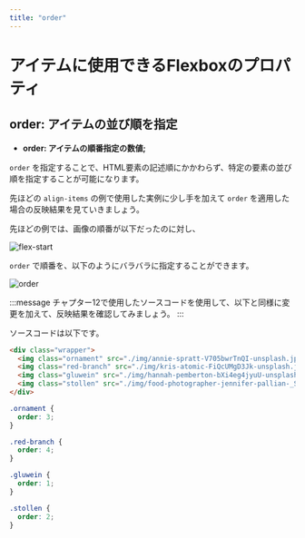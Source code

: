 ```yaml
---
title: "order"
---
```


# アイテムに使用できるFlexboxのプロパティ

## order: アイテムの並び順を指定

* **order: アイテムの順番指定の数値;** 

 `order` を指定することで、HTML要素の記述順にかかわらず、特定の要素の並び順を指定することが可能になります。

先ほどの `align-items` の例で使用した実例に少し手を加えて `order` を適用した場合の反映結果を見ていきましょう。

先ほどの例では、画像の順番が以下だったのに対し、

![flex-start](https://storage.googleapis.com/zenn-user-upload/2zvl0s2qgab4q4owr0u7gpotglkx)

 `order` で順番を、以下のようにバラバラに指定することができます。

![order](https://storage.googleapis.com/zenn-user-upload/m50iz9j3l1zfppk0qfccp3sgo097)

:::message
チャプター12で使用したソースコードを使用して、以下と同様に変更を加えて、反映結果を確認してみましょう。
:::

ソースコードは以下です。

```html
<div class="wrapper">
  <img class="ornament" src="./img/annie-spratt-V705bwrTnQI-unsplash.jpg" alt="christmas_decoration" />
  <img class="red-branch" src="./img/kris-atomic-FiQcUMgD3Jk-unsplash.jpg" alt="red_branch" />
  <img class="gluwein" src="./img/hannah-pemberton-bXi4eg4jyuU-unsplash.jpg" alt="gluwein" />
  <img class="stollen" src="./img/food-photographer-jennifer-pallian-_Skvg1Izyxc-unsplash.jpg" alt="stollen" />
</div>
```

```css
.ornament {
  order: 3;
}

.red-branch {
  order: 4;
}

.gluwein {
  order: 1;
}

.stollen {
  order: 2;
}
```